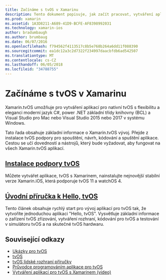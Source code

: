 ```yaml
---
title: Začínáme s tvOS v Xamarinu
description: Tento dokument popisuje, jak začít pracovat, vytváření aplikací pro tvOS pomocí Xamarinu. Odkazuje Průvodce instalací a úvodní příručka.
ms.prod: xamarin
ms.assetid: 1A3D8211-A689-41D9-BCFE-AF8398992031
ms.technology: xamarin-ios
author: bradumbaugh
ms.author: brumbaug
ms.date: 06/07/2016
ms.openlocfilehash: f794562f4113517c8b5e768b264a6dd11f088390
ms.sourcegitcommit: ea1dc12a3c2d7322f234997daacbfdb6ad542507
ms.translationtype: MT
ms.contentlocale: cs-CZ
ms.lasthandoff: 06/05/2018
ms.locfileid: "34788755"
---
```

# <a name="getting-started-with-tvos-in-xamarin"></a>Začínáme s tvOS v Xamarinu

Xamarin.tvOS umožňuje pro vytváření aplikací pro nativní tvOS s flexibilitu a eleganci moderní jazyk C#, power .NET základní třídy knihovny (BCL) a Visual Studio pro Mac nebo Visual Studio 2015 nebo 2017 v systému Windows.

Tato řada obsahuje základní informace o Xamarin.tvOS vývoj. Přejde z instalace tvOS podpory pro spouštění, návrh, kódování a spuštění aplikace. Cestou se učí dovedností a nástrojů, který bude vyžadovat, aby fungovat na všech Xamarin.tvOS aplikací.

## <a name="installing-tvos-supportiostvosget-startedinstallationmd"></a>[Instalace podpory tvOS](~/ios/tvos/get-started/installation.md)

Můžete vytvářet aplikace, tvOS s Xamarinem, nainstalujte nejnovější stabilní verze Xamarin.iOS, která podporuje tvOS 11 a watchOS 4.

## <a name="hello-tvos-quick-start-guideiostvosget-startedhello-tvosmd"></a>[Úvodní příručka k Hello, tvOS](~/ios/tvos/get-started/hello-tvos.md)

Tento článek obsahuje rychlý start pro vývoj aplikací pro tvOS tak, že vytvoříte jednoduchou aplikaci "Hello, tvOS". Vysvětluje základní informace o zařízení tvOS zřizování, vytváření rozhraní, kódování pro tvOS a testování v simulátoru tvOS a na skutečné tvOS hardwaru.


## <a name="related-links"></a>Související odkazy

- [Ukázky pro tvOS](https://developer.xamarin.com/samples/tvos/all/)
- [tvOS](https://developer.apple.com/tvos/)
- [tvOS lidské rozhraní příručky](https://developer.apple.com/tvos/human-interface-guidelines/)
- [Průvodce programováním aplikace pro tvOS](https://developer.apple.com/library/prerelease/tvos/documentation/General/Conceptual/AppleTV_PG/)
- [Vytváření aplikací pro tvOS s Xamarinem (video)](https://university.xamarin.com/lightninglectures/tvos-with-xamarin)
